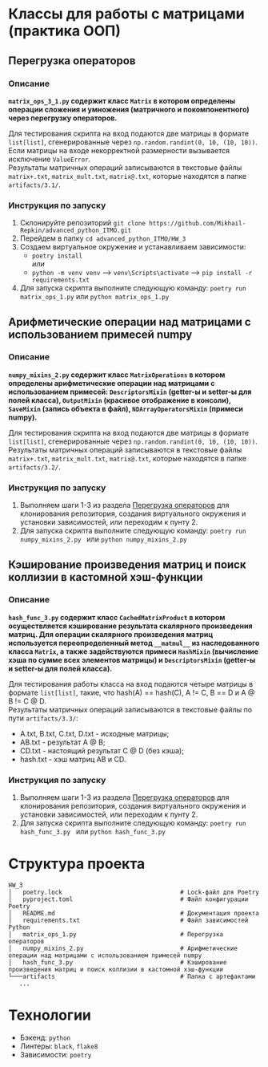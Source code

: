 # Классы для работы с матрицами (практика ООП)

## Перегрузка операторов

### Описание

**`matrix_ops_3_1.py` содержит класс `Matrix` в котором определены операции сложения и умножения (матричного и покомпонентного) через перегрузку операторов.**

Для тестирования скрипта на вход подаются две матрицы в формате `list[list]`, сгенерированные через `np.random.randint(0, 10, (10, 10))`.    
Если матрицы на входе некорректной размерности вызывается исключение `ValueError`.    
Результаты матричных операций записываются в текстовые файлы `matrix+.txt`, `matrix_mult.txt`, `matrix@.txt`, которые находятся в папке `artifacts/3.1/`.    

### Инструкция по запуску

1. Склонируйте репозиторий `git clone https://github.com/Mikhail-Repkin/advanced_python_ITMO.git`
2. Перейдем в папку `cd advanced_python_ITMO/HW_3`
3. Создаем виртуальное окружение и устанавливаем зависимости:  
   * `poetry install`    
     *или*
   * `python -m venv venv` --> `venv\Scripts\activate` --> `pip install -r requirements.txt`
4. Для запуска скрипта выполните следующую команду: `poetry run matrix_ops_1.py` или `python matrix_ops_1.py`


## Арифметические операции над матрицами с использованием примесей numpy

### Описание
**`numpy_mixins_2.py` содержит класс `MatrixOperations` в котором определены арифметические операции над матрицами с использованием примесей: `DescriptorsMixin` (getter-ы и setter-ы для полей класса), `OutputMixin` (красивое отображение в консоли), `SaveMixin` (запись объекта в файл), `NDArrayOperatorsMixin` (примеси numpy).**

Для тестирования скрипта на вход подаются две матрицы в формате `list[list]`, сгенерированные через `np.random.randint(0, 10, (10, 10))`.       
Результаты матричных операций записываются в текстовые файлы `matrix+.txt`, `matrix_mult.txt`, `matrix@.txt`, которые находятся в папке `artifacts/3.2/`. 

### Инструкция по запуску
1. Выполняем шаги 1-3 из раздела [Перегрузка операторов](https://github.com/Mikhail-Repkin/advanced_python_ITMO/tree/main/HW_3#инструкция-по-запуску) для клонирования репозитория, создания виртуального окружения и установки зависимостей, или переходим к пунту 2.
2. Для запуска скрипта выполните следующую команду: `poetry run numpy_mixins_2.py ` или `python numpy_mixins_2.py`

## Кэширование произведения матриц и поиск коллизии в кастомной хэш-функции

### Описание
**`hash_func_3.py` содержит класс `CachedMatrixProduct` в котором осуществляется кэширование результата скалярного произведения матриц. Для операции скалярного произведения матриц используется переопределенный метод `__matmul__` из наследованного класса `Matrix`, а также задействуются примеси `HashMixin` (вычисление хэша по сумме всех элементов матрицы) и `DescriptorsMixin` (getter-ы и setter-ы для полей класса).**

Для тестирования работы класса на вход подаются четыре матрицы в формате `list[list]`, такие, что
hash(A) == hash(C), A != C, B == D и A @ B != C @ D.       
Результаты матричных операций записываются в текстовые файлы по пути `artifacts/3.3/`:    
* A.txt, B.txt, C.txt, D.txt - исходные матрицы;
* AB.txt - результат A @ B;
* CD.txt - настоящий результат C @ D (без кэша);
* hash.txt - хэш матриц AB и CD.

### Инструкция по запуску
1. Выполняем шаги 1-3 из раздела [Перегрузка операторов](https://github.com/Mikhail-Repkin/advanced_python_ITMO/tree/main/HW_3#инструкция-по-запуску) для клонирования репозитория, создания виртуального окружения и установки зависимостей, или переходим к пунту 2.
2. Для запуска скрипта выполните следующую команду: `poetry run hash_func_3.py ` или `python hash_func_3.py`


# Структура проекта
```shell
HW_3
│   poetry.lock                                 # Lock-файл для Poetry
│   pyproject.toml                              # Файл конфигурации Poetry
│   README.md                                   # Документация проекта
│   requirements.txt                            # Файл зависимостей Python
│   matrix_ops_1.py                             # Перегрузка операторов
│   numpy_mixins_2.py                           # Арифметические операции над матрицами с использованием примесей numpy
│   hash_func_3.py                              # Кэширование произведения матриц и поиск коллизии в кастомной хэш-функции   
└───artifacts                                   # Папка с артефактами
   ...
```

# Технологии
* Бэкенд: `python`
* Линтеры: `black`, `flake8`
* Зависимости: `poetry`
